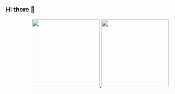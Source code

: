 ### Hi there 👋

<div align="center">
    <a href="https://github.com/BeatrizRistau">
        <img height="180em" src="https://github-readme-stats.vercel.app/api?username=BeatrizRistau&show_icons=true&theme=tokyonight&include_all_commits=true&count_private=true&icon_color=blue&layout=compact"/>
        <img height="180em" src="https://github-readme-stats.vercel.app/api/top-langs/?username=BeatrizRistau&layout=compact&theme=tokyonight"/>
    </a>
</div>